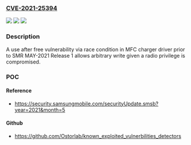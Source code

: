 ### [CVE-2021-25394](https://cve.mitre.org/cgi-bin/cvename.cgi?name=CVE-2021-25394)
![](https://img.shields.io/static/v1?label=Product&message=Samsung%20Mobile%20Devices%20&color=blue)
![](https://img.shields.io/static/v1?label=Version&message=O(8.x)%2C%20P(9.0)%2C%20Q(10.0)%2C%20R(11.0)%3C%20SMR%20MAY-2021%20Release%201%20&color=brighgreen)
![](https://img.shields.io/static/v1?label=Vulnerability&message=CWE-416%3A%20Use%20After%20Free&color=brighgreen)

### Description

A use after free vulnerability via race condition in MFC charger driver prior to SMR MAY-2021 Release 1 allows arbitrary write given a radio privilege is compromised.

### POC

#### Reference
- https://security.samsungmobile.com/securityUpdate.smsb?year=2021&month=5

#### Github
- https://github.com/Ostorlab/known_exploited_vulnerbilities_detectors

